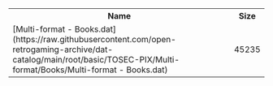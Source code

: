 <table>
<tr><th>Name</th><th>Size</th></tr>
<tr><td>
[Multi-format - Books.dat](https://raw.githubusercontent.com/open-retrogaming-archive/dat-catalog/main/root/basic/TOSEC-PIX/Multi-format/Books/Multi-format - Books.dat)
</td><td>45235</td></tr>
</table>
